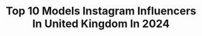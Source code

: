 ---
title: Top 10 Models Instagram Influencers In United Kingdom In 2024
description: >-
  Find top models Instagram influencers in United Kingdom in 2024. Most popular hashtags: #model #discoverunder10k #activewear.
platform: Instagram
hits: 1732
text_top: Discover the most popular Instagram accounts on inBeat.
text_bottom: Our search engine holds 1732 Instagram influencers like this in United Kingdom for you to connect with.
profiles:
  - username: "rebeccalouisy"
    fullname: >-
      LOUWEEZY 🍒
    bio: >-
      model. AAB. sexy and silly ʚїɞ
    location: "United Kingdom"
    followers: 6329
    engagement: 683
    commentsToLikes: 0.056147
    id: ck8sw4dzsdowe0j78iemsrizm
    verified: false
    hashtags: "#fashion, #plussizemodel, #model, #gifted"
  - username: "theyasminbenoit"
    fullname: >-
      Yasmin Benoit, MSc
    bio: >-
      • British Model & Award-Winning Asexual Activist • Founder of the UK's first asexual rights initiative • Creator of #ThisIsWhatAsexualLooksLike ♠️💜
    location: "United Kingdom"
    followers: 74725
    engagement: 528
    commentsToLikes: 0.011838
    id: ck15suqlgewe70i19n518wj8v
    verified: false
    hashtags: "#yasminbenoit, #asexualrights, #asexualpride, #asexualawareness"
  - username: "mattycarrington_"
    fullname: >-
      Matty
    bio: >-
      British 🇬🇧 MODEL- - @selectmodellondon - @selectmodelparis - @soulartistmgmt - @viewmanagement
    location: "United Kingdom"
    followers: 111295
    engagement: 808
    commentsToLikes: 0.012936
    id: ck0ubsc11f87u0i192rhali3i
    verified: false
    hashtags: "#pascalfam, #selectmen, #bradybrand, #sportmode"
  - username: "nuryskmateo"
    fullname: >-
      NURYS MATEO🇩🇴🇸🇻
    bio: >-
      📍Los Angeles 💃🏽Dominican & Salvadorian 📺 MTV’s The Challenge 38, 39 & 40 | Model | Producer | Host Bookings: Info@nurysmateo.com
    location: "United Kingdom"
    followers: 424013
    engagement: 413
    commentsToLikes: 0.013265
    id: ck0vv2ai0n7n30i19n6ogue9k
    verified: false
    hashtags: "#clumsyqueen, #villainera, #thechallenge39, #truthis"
  - username: "gracexholland"
    fullname: >-
      Grace 🧿💀
    bio: >-
      Mid-size model and fashion lover promoting self-love and confidence 🥰💗 SYD, AUS @stonestreetagency 💌 ga_holland@hotmail.com
    location: "United Kingdom"
    followers: 15632
    engagement: 901
    commentsToLikes: 0.135593
    id: clbi1rw9y44fj0j082vxfnkwv
    verified: false
    hashtags: "#microinfluencer, #bodyneutrality, #fashioninfluencer, #bodyconfidence"
  - username: "mellowfitness2.0"
    fullname: >-
      Rhea
    bio: >-
      🌸God, Gym & Guidance - UoN’21👩🏽‍🎓 🌸Oneractive Affiliate & Model 🌸My Support Links👇🏽
    location: "United Kingdom"
    followers: 5091
    engagement: 549
    commentsToLikes: 0.081217
    id: cks10p07b2csr0j23sxqanhwn
    verified: false
    hashtags: "#naturalhair, #gymgirl, #bodyshop, #christiancreator"
  - username: "thegeorgiaedit"
    fullname: >-
      G E O R G I A | J O N E S
    bio: >-
      Georgia Jones Model / Mummy / Presenter ❤ Host of @mumstheword_pod MGMT: @matchstickgroup MODEL: @motmodels
    location: "United Kingdom"
    followers: 203853
    engagement: 697
    commentsToLikes: 0.016195
    id: ck0uekjdelhhn0i190h5fh4ly
    verified: true
    hashtags: "#mumstheword, #ad, #parenting, #changeagirlslife"
  - username: "imogenfkingivy"
    fullname: >-
      IMOGEN IVY⚡️curve model
    bio: >-
      Honest, hot, hilarious. Aussie cowgirl 💃🏻 in LDN. SOCIAL: liberty@libertytheagency.com MODEL: kristina@immagencygroup.com 🇬🇧 IMM 🇩🇪 LOUISAS 🇦🇺 BELLA
    location: "United Kingdom"
    followers: 12444
    engagement: 460
    commentsToLikes: 0.024256
    id: ckqgndzi0pd970j23uv6d465y
    verified: false
    hashtags: "#colourblocking, #plussize, #outfitinspo, #bodypositivity"
  - username: "its.me.esme.cook"
    fullname: >-
      Esme
    bio: >-
      Model, dancer, actress 🇬🇧 Represented by Kidslondon 🇬🇧 Account run by parents. Please do not use photos without permission
    location: "United Kingdom"
    followers: 12779
    engagement: 497
    commentsToLikes: 0.151951
    id: ck6uco1xngos60j71yfo7jrz0
    verified: false
    hashtags: "#happy, #model, #teenstyle, #dance"
  - username: "elliecasei"
    fullname: >-
      ellie casey
    bio: >-
      uk based 🇬🇧 freelance model & content creator 🌴 @thurleyandco ➯ info@thurleyandco.com
    location: "United Kingdom"
    followers: 41887
    engagement: 1157
    commentsToLikes: 0.033603
    id: cky43n5l7hnos0j23m790qmyu
    verified: false
    hashtags: "#simmigirl, #romwe, #romwehaul"
---